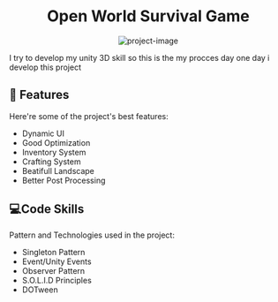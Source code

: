 <h1 align="center" id="title">Open World Survival Game</h1>

<p align="center"><img src="https://socialify.git.ci/FaBBrow/OpenWorldSurvival/image?font=Raleway&amp;language=1&amp;name=1&amp;owner=1&amp;pattern=Charlie%20Brown&amp;stargazers=1&amp;theme=Dark" alt="project-image"></p>

<p id="description">I try to develop my unity 3D skill so this is the my procces day one day i develop this project</p>

  
  
<h2>🧐 Features</h2>

Here're some of the project's best features:

*   Dynamic UI
*   Good Optimization
*   Inventory System
*   Crafting System
*   Beatifull Landscape
*   Better Post Processing

  
  
<h2>💻Code Skills</h2>

Pattern and Technologies used in the project:

*   Singleton Pattern
*   Event/Unity Events
*   Observer Pattern
*   S.O.L.I.D Principles
*   DOTween
